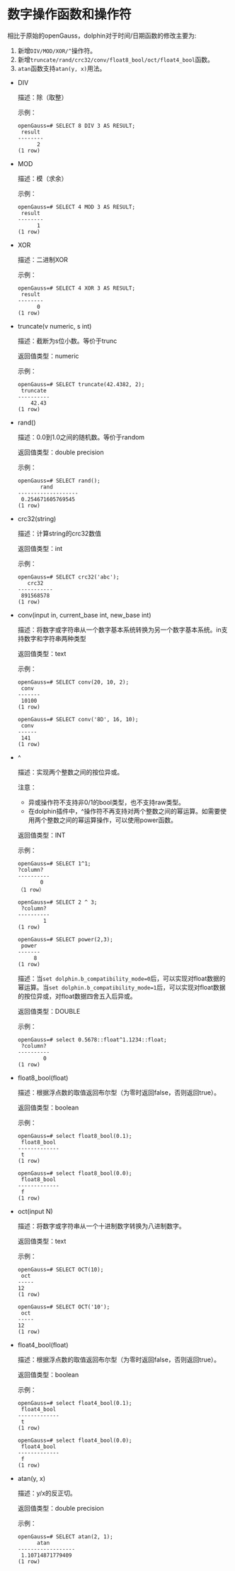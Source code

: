 # 数字操作函数和操作符

相比于原始的openGauss，dolphin对于时间/日期函数的修改主要为:

1. 新增```DIV/MOD/XOR/^```操作符。
2. 新增```truncate/rand/crc32/conv/float8_bool/oct/float4_bool```函数。
3. ```atan```函数支持```atan(y, x)```用法。

-   DIV

    描述：除（取整）

    示例：

    ```
    openGauss=# SELECT 8 DIV 3 AS RESULT;
     result 
    --------
          2
    (1 row)
    ```

-   MOD

    描述：模（求余）

    示例：

    ```
    openGauss=# SELECT 4 MOD 3 AS RESULT;
     result 
    --------
          1
    (1 row)
    ```

-   XOR

    描述：二进制XOR

    示例：

    ```
    openGauss=# SELECT 4 XOR 3 AS RESULT;
     result 
    --------
          0
    (1 row)
    ```

-   truncate\(v numeric, s int\)

    描述：截断为s位小数。等价于trunc

    返回值类型：numeric

    示例：

    ```
    openGauss=# SELECT truncate(42.4382, 2);
     truncate
    ----------
        42.43
    (1 row)
    ```

-   rand\(\)

    描述：0.0到1.0之间的随机数。等价于random

    返回值类型：double precision

    示例：

    ```
    openGauss=# SELECT rand();
           rand
    -------------------
     0.254671605769545
    (1 row)
    ```

-   crc32\(string\)

    描述：计算string的crc32数值

    返回值类型：int

    示例：

    ```
    openGauss=# SELECT crc32('abc');
       crc32
    -----------
     891568578
    (1 row)
    ```

-   conv\(input in, current_base int, new_base int\)

    描述：将数字或字符串从一个数字基本系统转换为另一个数字基本系统。in支持数字和字符串两种类型

    返回值类型：text

    示例：

    ```
    openGauss=# SELECT conv(20, 10, 2);
     conv
    -------
     10100
    (1 row)
    
    openGauss=# SELECT conv('8D', 16, 10);
     conv
    ------
     141
    (1 row)
    ```

- ^

  描述：实现两个整数之间的按位异或。

  注意：

  - 异或操作符不支持非0/1的bool类型，也不支持raw类型。
  - 在dolphin插件中，^操作符不再支持对两个整数之间的幂运算。如需要使用两个整数之间的幂运算操作，可以使用power函数。

  返回值类型：INT

  示例：

  ```
  openGauss=# SELECT 1^1;
  ?column?
  ----------
         0
  （1 row）
  
  openGauss=# SELECT 2 ^ 3;
   ?column? 
  ----------
          1
  (1 row)
  
  openGauss=# SELECT power(2,3);
   power 
  -------
       8
  (1 row)
  ```

  描述：当```set dolphin.b_compatibility_mode=0```后，可以实现对float数据的幂运算。当```set dolphin.b_compatibility_mode=1```后，可以实现对float数据的按位异或，对float数据四舍五入后异或。

  返回值类型：DOUBLE

  示例：

  ```
  openGauss=# select 0.5678::float^1.1234::float;
   ?column? 
  ----------
          0
  (1 row)
  ```

- float8_bool(float)

  描述：根据浮点数的取值返回布尔型（为零时返回false，否则返回true）。

  返回值类型：boolean

  示例：

  ```
  openGauss=# select float8_bool(0.1);
   float8_bool 
  -------------
   t
  (1 row)
  ```

  ```
  openGauss=# select float8_bool(0.0);
   float8_bool 
  -------------
   f
  (1 row)
  ```

-   oct\(input N)

    描述：将数字或字符串从一个十进制数字转换为八进制数字。

    返回值类型：text

    示例：

    ```
    openGauss=# SELECT OCT(10);
     oct 
    -----
    12
    (1 row)
    
    openGauss=# SELECT OCT('10');
     oct 
    -----
    12
    (1 row)
    ```

- float4_bool(float)

  描述：根据浮点数的取值返回布尔型（为零时返回false，否则返回true）。

  返回值类型：boolean

  示例：

  ~~~
  openGauss=# select float4_bool(0.1);
   float4_bool 
  -------------
   t
  (1 row)
  ~~~

  ~~~
  openGauss=# select float4_bool(0.0);
   float4_bool 
  -------------
   f
  (1 row)
  ~~~

- atan\(y, x\)
  
  描述：y/x的反正切。
  
  返回值类型：double precision
  
  示例：
  
  ```
  openGauss=# SELECT atan(2, 1);
        atan
  ------------------
   1.10714871779409
  (1 row)
  ```
  
